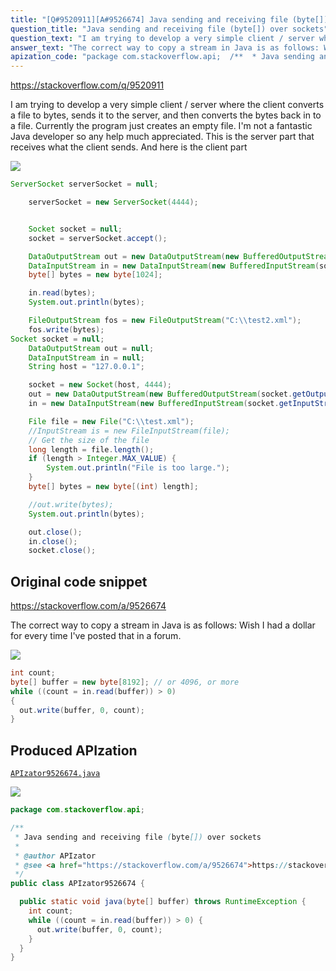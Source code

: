```yaml
---
title: "[Q#9520911][A#9526674] Java sending and receiving file (byte[]) over sockets"
question_title: "Java sending and receiving file (byte[]) over sockets"
question_text: "I am trying to develop a very simple client / server where the client converts a file to bytes, sends it to the server, and then converts the bytes back in to a file. Currently the program just creates an empty file. I'm not a fantastic Java developer so any help much appreciated. This is the server part that receives what the client sends. And here is the client part"
answer_text: "The correct way to copy a stream in Java is as follows: Wish I had a dollar for every time I've posted that in a forum."
apization_code: "package com.stackoverflow.api;  /**  * Java sending and receiving file (byte[]) over sockets  *  * @author APIzator  * @see <a href=\"https://stackoverflow.com/a/9526674\">https://stackoverflow.com/a/9526674</a>  */ public class APIzator9526674 {    public static void java(byte[] buffer) throws RuntimeException {     int count;     while ((count = in.read(buffer)) > 0) {       out.write(buffer, 0, count);     }   } }"
---
```


https://stackoverflow.com/q/9520911

I am trying to develop a very simple client / server where the client converts a file to bytes, sends it to the server, and then converts the bytes back in to a file.
Currently the program just creates an empty file. I&#x27;m not a fantastic Java developer so any help much appreciated.
This is the server part that receives what the client sends.
And here is the client part


<div class="code-logo"><img src="/stackoverflow.png" /></div>

```java
ServerSocket serverSocket = null;

    serverSocket = new ServerSocket(4444);


    Socket socket = null;
    socket = serverSocket.accept();

    DataOutputStream out = new DataOutputStream(new BufferedOutputStream(socket.getOutputStream()));
    DataInputStream in = new DataInputStream(new BufferedInputStream(socket.getInputStream()));
    byte[] bytes = new byte[1024];

    in.read(bytes);
    System.out.println(bytes);

    FileOutputStream fos = new FileOutputStream("C:\\test2.xml");
    fos.write(bytes);
Socket socket = null;
    DataOutputStream out = null;
    DataInputStream in = null;
    String host = "127.0.0.1";     

    socket = new Socket(host, 4444);
    out = new DataOutputStream(new BufferedOutputStream(socket.getOutputStream()));
    in = new DataInputStream(new BufferedInputStream(socket.getInputStream()));

    File file = new File("C:\\test.xml");
    //InputStream is = new FileInputStream(file);
    // Get the size of the file
    long length = file.length();
    if (length > Integer.MAX_VALUE) {
        System.out.println("File is too large.");
    }
    byte[] bytes = new byte[(int) length];

    //out.write(bytes);
    System.out.println(bytes);

    out.close();
    in.close();
    socket.close();
```


## Original code snippet

https://stackoverflow.com/a/9526674

The correct way to copy a stream in Java is as follows:
Wish I had a dollar for every time I&#x27;ve posted that in a forum.

<div class="code-logo"><img src="/stackoverflow.png" /></div>

```java
int count;
byte[] buffer = new byte[8192]; // or 4096, or more
while ((count = in.read(buffer)) > 0)
{
  out.write(buffer, 0, count);
}
```

## Produced APIzation

[`APIzator9526674.java`](https://github.com/pasqualesalza/apization-temp-data/raw/master/search/APIzator9526674.java)

<div class="code-logo"><img src="/apizator.png" /></div>

```java
package com.stackoverflow.api;

/**
 * Java sending and receiving file (byte[]) over sockets
 *
 * @author APIzator
 * @see <a href="https://stackoverflow.com/a/9526674">https://stackoverflow.com/a/9526674</a>
 */
public class APIzator9526674 {

  public static void java(byte[] buffer) throws RuntimeException {
    int count;
    while ((count = in.read(buffer)) > 0) {
      out.write(buffer, 0, count);
    }
  }
}

```